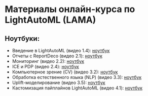 # Материалы онлайн-курса по LightAutoML (LAMA)

## Ноутбуки:

- Введение в LightAutoML (видео 1.4): [ноутбук](https://github.com/isadrtdinov/LightAutoML-course/blob/main/notebooks/RUS/1.4-Introduction-RUS.ipynb)
- Отчеты с ReportDeco (видео 2.1): [ноутбук](https://github.com/isadrtdinov/LightAutoML-course/blob/main/notebooks/RUS/2.1-ReportDeco-RUS.ipynb)
- Мониторинг (видео 2.2): [ноутбук](https://github.com/isadrtdinov/LightAutoML-course/blob/main/notebooks/RUS/2.2-Monitoring-RUS.ipynb)
- ICE и PDP (видео 2.4): [ноутбук](https://github.com/isadrtdinov/LightAutoML-course/blob/main/notebooks/RUS/2.4-ICE-PDP-RUS.ipynb)
- Компьютерное зрение (CV) (видео 3.2): [ноутбук](https://github.com/isadrtdinov/LightAutoML-course/blob/main/notebooks/RUS/3.2-CV-RUS.ipynb)
- Обработка естественного языка (NLP) (видео 3.3): [ноутбук](https://github.com/isadrtdinov/LightAutoML-course/blob/main/notebooks/RUS/3.3-NLP-RUS.ipynb)
- Uplift-моделирование (видео 3.5): [ноутбук](https://github.com/isadrtdinov/LightAutoML-course/blob/main/notebooks/RUS/3.5-UpliftModeling-RUS.ipynb)
- Кастомизация пайплайнов LightAutoML (видео 4.1): [ноутбук](https://github.com/isadrtdinov/LightAutoML-course/blob/main/notebooks/RUS/4.1-CustomPipeline-RUS.ipynb)


